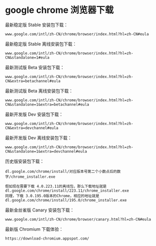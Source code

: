 # google chrome 浏览器下载


最新稳定版 Stable 安装包下载：

    www.google.com/intl/zh-CN/chrome/browser/index.html?hl=zh-CN#eula

最新稳定版 Stable 离线安装包下载：

    www.google.com/intl/zh-CN/chrome/browser/index.html?hl=zh-CN&standalone=1#eula
 
最新测试版 Beta 安装包下载：

    www.google.com/intl/zh-CN/chrome/browser/index.html?hl=zh-CN&extra=betachannel#eula

最新测试版 Beta 离线安装包下载：

    www.google.com/intl/zh-CN/chrome/browser/index.html?hl=zh-CN&standalone=1&extra=betachannel#eula
 
最新开发版 Dev 安装包下载：

    www.google.com/intl/zh-CN/chrome/browser/index.html?hl=zh-CN&extra=devchannel#eula

最新开发版 Dev 离线安装包下载：

    www.google.com/intl/zh-CN/chrome/browser/index.html?hl=zh-CN&standalone=1&extra=devchannel#eula

历史版安装包下载：

    dl.google.com/chrome/install/对应版本号第二个小数点后的数字/chrome_installer.exe

    假如现在需要下载 4.0.223.11的离线包，那么下载地址就是dl.google.com/chrome/install/223.11/chrome_installer.exe
    同理，下载 3.0.195.0版本的Chrome，相应的地址就是dl.google.com/chrome/install/195.0/chrome_installer.exe

最新金丝雀版 Canary 安装包下载：

    www.google.com/intl/zh-CN/chrome/browser/canary.html?hl=zh-CN#eula

最新版 Chromium 下载体验：

    https://download-chromium.appspot.com/
